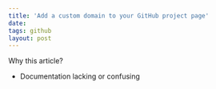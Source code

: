 ```yaml
---
title: 'Add a custom domain to your GitHub project page'
date:
tags: github
layout: post
---
```


Why this article?
- Documentation lacking or confusing

